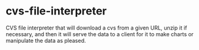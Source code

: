 # cvs-file-interpreter
CVS file interpreter that will download a cvs from a given URL, unzip it if necessary, and then it will serve the data to a client for it to make charts or manipulate the data as pleased.
